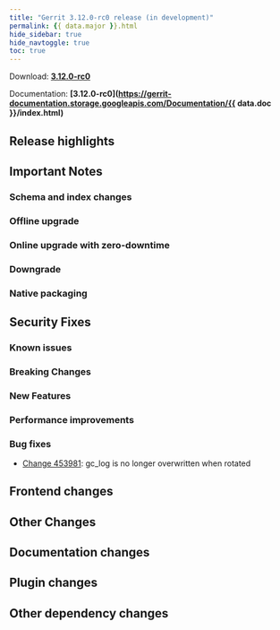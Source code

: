 ```yaml
---
title: "Gerrit 3.12.0-rc0 release (in development)"
permalink: {{ data.major }}.html
hide_sidebar: true
hide_navtoggle: true
toc: true
---
```


Download: **[3.12.0-rc0](https://gerrit-releases.storage.googleapis.com/gerrit-3.12.0-rc0.war)**

Documentation: **[3.12.0-rc0](https://gerrit-documentation.storage.googleapis.com/Documentation/{{ data.doc }}/index.html)**

## Release highlights

## Important Notes

### Schema and index changes

### Offline upgrade

### Online upgrade with zero-downtime

### Downgrade

### Native packaging

## Security Fixes

### Known issues

### Breaking Changes

### New Features

### Performance improvements

### Bug fixes

* [Change 453981](https://gerrit-review.googlesource.com/c/gerrit/+/453981):
  gc_log is no longer overwritten when rotated

## Frontend changes

## Other Changes

## Documentation changes

## Plugin changes

## Other dependency changes
